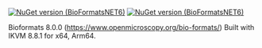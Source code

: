 [![NuGet version (BioFormatsNET6)](https://img.shields.io/nuget/v/BioFormats.NET6.svg)](https://www.nuget.org/packages/BioFormats.NET6/7.1.0)
[![NuGet version (BioFormatsNET6)](https://img.shields.io/nuget/dt/BioFormats.NET6?color=g)](https://www.nuget.org/packages/BioFormats.NET6/7.1.0)

Bioformats 8.0.0 (https://www.openmicroscopy.org/bio-formats/) Built with IKVM 8.8.1 for x64, Arm64.
